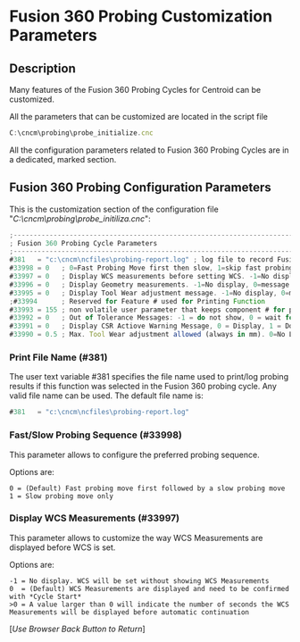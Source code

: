 # Fusion 360 Probing Customization Parameters 

## Description
Many features of the Fusion 360 Probing Cycles for Centroid can be customized. 

All the parameters that can be customized are located in the script file

```javascript
C:\cncm\probing\probe_initialize.cnc
```

All the configuration parameters related to Fusion 360 Probing Cycles are in a dedicated, marked section.

## Fusion 360 Probing Configuration Parameters

This is the customization section of the configuration file "*C:\cncm\probing\probe_initiliza.cnc*":

```javascript
;--------------------------------------------------------------------------------------------
; Fusion 360 Probing Cycle Parameters
;--------------------------------------------------------------------------------------------
#381   = "c:\cncm\ncfiles\probing-report.log" ; log file to record Fusion 360 probing results
#33998 = 0   ; 0=Fast Probing Move first then slow, 1=skip fast probing move and do only slow
#33997 = 0   ; Display WCS measurements before setting WCS. -1=No display, 0=message needs to be confirmed with Cycle Start, >0=Wait time in seconds
#33996 = 0   ; Display Geometry measurements. -1=No display, 0=message needs to be confirmed with Cycle Start, >0=Wait time in seconds
#33995 = 0   ; Display Tool Wear adjustment message. -1=No display, 0=message needs to be confirmed with Cycle Start, >0=Wait time in seconds
;#33994      ; Reserved for Feature # used for Printing Function
#33993 = 155 ; non volatile user parameter that keeps component # for probing log (possible 150 - 159)
#33992 = 0   ; Out of Tolerance Messages: -1 = do not show, 0 = wait for confirmation, >0 = display time in seconds
#33991 = 0   ; Display CSR Actiove Warning Message, 0 = Display, 1 = Do not display
#33990 = 0.5 ; Max. Tool Wear adjustment allowed (always in mm). 0=No Limit. No adjustment will be made if this amount is exceeded and a warning message will be presented
```

### Print File Name (#381)
The user text variable #381 specifies the file name used to print/log probing results if this function was selected in the Fusion 360 probing cycle. 
Any valid file name can be used. The default file name is:

```javascript
#381   = "c:\cncm\ncfiles\probing-report.log" 
```

### Fast/Slow Probing Sequence (#33998)
This parameter allows to configure the preferred probing sequence. 

Options are:

```
0 = (Default) Fast probing move first followed by a slow probing move
1 = Slow probing move only
```

### Display WCS Measurements (#33997)
This parameter allows to customize the way WCS Measurements are displayed before WCS is set.

Options are:

```
-1 = No display. WCS will be set without showing WCS Measurements
0  = (Default) WCS Measurements are displayed and need to be confirmed with *Cycle Start* 
>0 = A value larger than 0 will indicate the number of seconds the WCS Measurements will be displayed before automatic continuation
```


[*Use Browser Back Button to Return*]